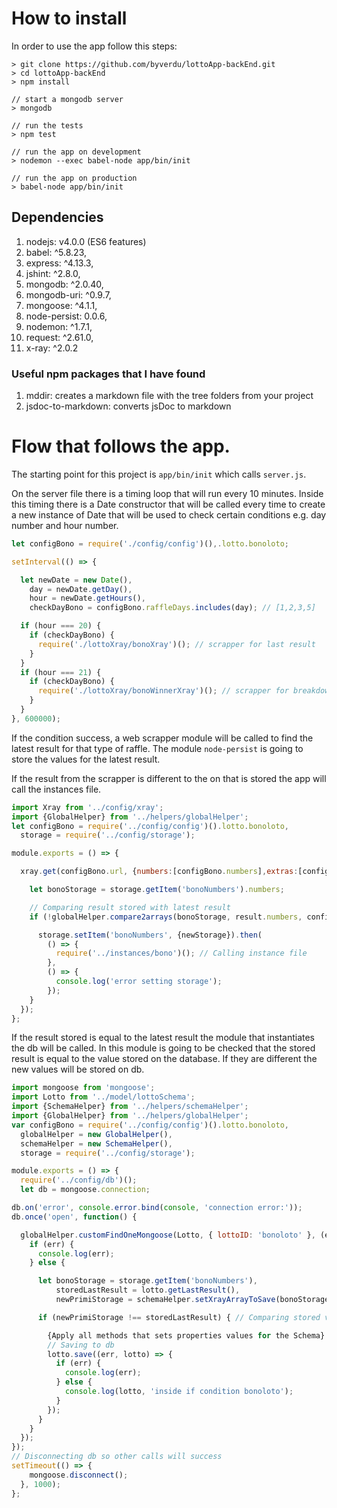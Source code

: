 # How to install
In order to use the app follow this steps:

```
> git clone https://github.com/byverdu/lottoApp-backEnd.git
> cd lottoApp-backEnd
> npm install

// start a mongodb server
> mongodb

// run the tests
> npm test

// run the app on development
> nodemon --exec babel-node app/bin/init

// run the app on production
> babel-node app/bin/init
```

## Dependencies
1. nodejs: v4.0.0 (ES6 features)
2. babel: ^5.8.23, <!-- ES6 compiler -->
3. express: ^4.13.3, <!-- node framework -->
4. jshint: ^2.8.0, <!-- javascript linter -->
5. mongodb: ^2.0.40, <!-- NOSQL database-->
6. mongodb-uri: ^0.9.7, <!-- prepares mongodb uri to parse -->
7. mongoose: ^4.1.1, <!-- mongodb ODM -->
8. node-persist: 0.0.6, <!-- window.localStorage for node -->
9. nodemon: ^1.7.1, <!-- tool that restarts node after changes -->
10. request: ^2.61.0,
11. x-ray: ^2.0.2 <!-- web scrapper -->

### Useful npm packages that I have found
1. mddir: creates a markdown file with the tree folders from your project
2. jsdoc-to-markdown: converts jsDoc to markdown

# Flow that follows the app.

The starting point for this project is `app/bin/init` which calls `server.js`.

On the server file there is a timing loop that will run every 10 minutes. Inside this timing there is a Date constructor that will be called every time to create a new instance of Date that will be used to check certain conditions e.g. day number and hour number.

```js
let configBono = require('./config/config')(),.lotto.bonoloto;

setInterval(() => {

  let newDate = new Date(),
    day = newDate.getDay(),
    hour = newDate.getHours(),
    checkDayBono = configBono.raffleDays.includes(day); // [1,2,3,5]

  if (hour === 20) {
    if (checkDayBono) {
      require('./lottoXray/bonoXray')(); // scrapper for last result
    }
  }
  if (hour === 21) {
    if (checkDayBono) {
      require('./lottoXray/bonoWinnerXray')(); // scrapper for breakdown prices
    }
  }
}, 600000);
```
If the condition success, a web scrapper module will be called to find the latest result for that type of raffle. The module `node-persist` is going to store the values for the latest result.

If the result from the scrapper is different to the on that is stored the app will call the instances file.

```js
import Xray from '../config/xray';
import {GlobalHelper} from '../helpers/globalHelper';
let configBono = require('../config/config')().lotto.bonoloto,
  storage = require('../config/storage');

module.exports = () => {

  xray.get(configBono.url, {numbers:[configBono.numbers],extras:[configBono.extras]} ).then(result => {

    let bonoStorage = storage.getItem('bonoNumbers').numbers;

    // Comparing result stored with latest result
    if (!globalHelper.compare2arrays(bonoStorage, result.numbers, configBono.sliceCountBall)) {

      storage.setItem('bonoNumbers', {newStorage}).then(
        () => {
          require('../instances/bono')(); // Calling instance file
        },
        () => {
          console.log('error setting storage');
        });
    }
  });
};
```

If the result stored is equal to the latest result the module that instantiates the db will be called. In this module is going to be checked that the stored result is equal to the value stored on the database. If they are different the new values will be stored on db.

```js
import mongoose from 'mongoose';
import Lotto from '../model/lottoSchema';
import {SchemaHelper} from '../helpers/schemaHelper';
import {GlobalHelper} from '../helpers/globalHelper';
var configBono = require('../config/config')().lotto.bonoloto,
  globalHelper = new GlobalHelper(),
  schemaHelper = new SchemaHelper(),
  storage = require('../config/storage');

module.exports = () => {
  require('../config/db')();
  let db = mongoose.connection;

db.on('error', console.error.bind(console, 'connection error:'));
db.once('open', function() {

  globalHelper.customFindOneMongoose(Lotto, { lottoID: 'bonoloto' }, (err, lotto) => {
    if (err) {
      console.log(err);
    } else {

      let bonoStorage = storage.getItem('bonoNumbers'),
          storedLastResult = lotto.getLastResult(),
          newPrimiStorage = schemaHelper.setXrayArrayToSave(bonoStorage.numbers);

      if (newPrimiStorage !== storedLastResult) { // Comparing stored value with db value

        {Apply all methods that sets properties values for the Schema}
        // Saving to db
        lotto.save((err, lotto) => {
          if (err) {
            console.log(err);
          } else {
            console.log(lotto, 'inside if condition bonoloto');
          }
        });
      }
    }
  });
});
// Disconnecting db so other calls will success
setTimeout(() => {
    mongoose.disconnect();
  }, 1000);
};

```
